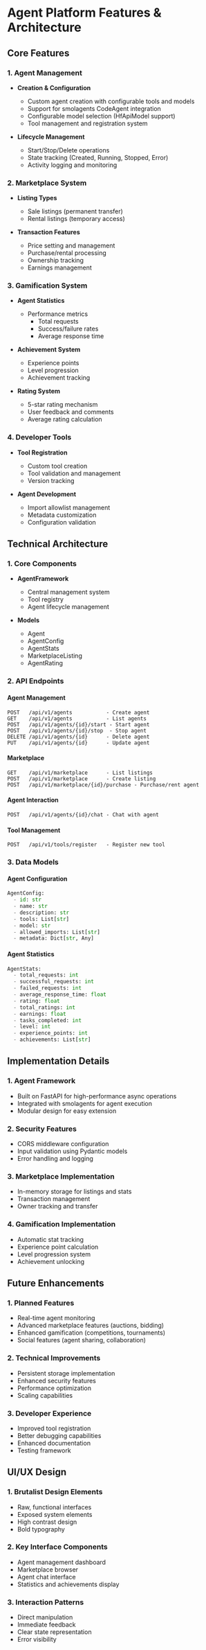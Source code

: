 # Agent Platform Features & Architecture

## Core Features

### 1. Agent Management
- **Creation & Configuration**
  - Custom agent creation with configurable tools and models
  - Support for smolagents CodeAgent integration
  - Configurable model selection (HfApiModel support)
  - Tool management and registration system

- **Lifecycle Management**
  - Start/Stop/Delete operations
  - State tracking (Created, Running, Stopped, Error)
  - Activity logging and monitoring

### 2. Marketplace System
- **Listing Types**
  - Sale listings (permanent transfer)
  - Rental listings (temporary access)
  
- **Transaction Features**
  - Price setting and management
  - Purchase/rental processing
  - Ownership tracking
  - Earnings management

### 3. Gamification System
- **Agent Statistics**
  - Performance metrics
    - Total requests
    - Success/failure rates
    - Average response time
  
- **Achievement System**
  - Experience points
  - Level progression
  - Achievement tracking
  
- **Rating System**
  - 5-star rating mechanism
  - User feedback and comments
  - Average rating calculation

### 4. Developer Tools
- **Tool Registration**
  - Custom tool creation
  - Tool validation and management
  - Version tracking
  
- **Agent Development**
  - Import allowlist management
  - Metadata customization
  - Configuration validation

## Technical Architecture

### 1. Core Components
- **AgentFramework**
  - Central management system
  - Tool registry
  - Agent lifecycle management
  
- **Models**
  - Agent
  - AgentConfig
  - AgentStats
  - MarketplaceListing
  - AgentRating

### 2. API Endpoints

#### Agent Management
```
POST   /api/v1/agents           - Create agent
GET    /api/v1/agents           - List agents
POST   /api/v1/agents/{id}/start - Start agent
POST   /api/v1/agents/{id}/stop  - Stop agent
DELETE /api/v1/agents/{id}      - Delete agent
PUT    /api/v1/agents/{id}      - Update agent
```

#### Marketplace
```
GET    /api/v1/marketplace      - List listings
POST   /api/v1/marketplace      - Create listing
POST   /api/v1/marketplace/{id}/purchase - Purchase/rent agent
```

#### Agent Interaction
```
POST   /api/v1/agents/{id}/chat - Chat with agent
```

#### Tool Management
```
POST   /api/v1/tools/register   - Register new tool
```

### 3. Data Models

#### Agent Configuration
```python
AgentConfig:
  - id: str
  - name: str
  - description: str
  - tools: List[str]
  - model: str
  - allowed_imports: List[str]
  - metadata: Dict[str, Any]
```

#### Agent Statistics
```python
AgentStats:
  - total_requests: int
  - successful_requests: int
  - failed_requests: int
  - average_response_time: float
  - rating: float
  - total_ratings: int
  - earnings: float
  - tasks_completed: int
  - level: int
  - experience_points: int
  - achievements: List[str]
```

## Implementation Details

### 1. Agent Framework
- Built on FastAPI for high-performance async operations
- Integrated with smolagents for agent execution
- Modular design for easy extension

### 2. Security Features
- CORS middleware configuration
- Input validation using Pydantic models
- Error handling and logging

### 3. Marketplace Implementation
- In-memory storage for listings and stats
- Transaction management
- Owner tracking and transfer

### 4. Gamification Implementation
- Automatic stat tracking
- Experience point calculation
- Level progression system
- Achievement unlocking

## Future Enhancements

### 1. Planned Features
- Real-time agent monitoring
- Advanced marketplace features (auctions, bidding)
- Enhanced gamification (competitions, tournaments)
- Social features (agent sharing, collaboration)

### 2. Technical Improvements
- Persistent storage implementation
- Enhanced security features
- Performance optimization
- Scaling capabilities

### 3. Developer Experience
- Improved tool registration
- Better debugging capabilities
- Enhanced documentation
- Testing framework

## UI/UX Design

### 1. Brutalist Design Elements
- Raw, functional interfaces
- Exposed system elements
- High contrast design
- Bold typography

### 2. Key Interface Components
- Agent management dashboard
- Marketplace browser
- Agent chat interface
- Statistics and achievements display

### 3. Interaction Patterns
- Direct manipulation
- Immediate feedback
- Clear state representation
- Error visibility
